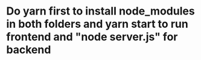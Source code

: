 # Do yarn first to install node_modules in both folders and yarn start to run frontend and "node server.js" for backend
